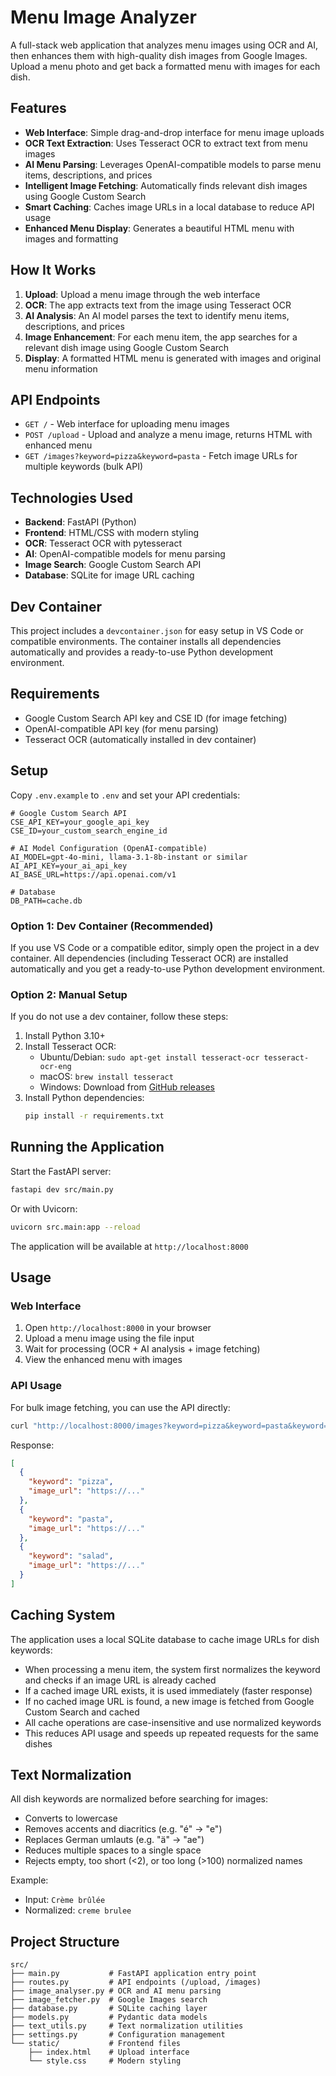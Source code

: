 # Menu Image Analyzer

A full-stack web application that analyzes menu images using OCR and AI, then enhances them with high-quality dish images from Google Images. Upload a menu photo and get back a formatted menu with images for each dish.

## Features
- **Web Interface**: Simple drag-and-drop interface for menu image uploads
- **OCR Text Extraction**: Uses Tesseract OCR to extract text from menu images
- **AI Menu Parsing**: Leverages OpenAI-compatible models to parse menu items, descriptions, and prices
- **Intelligent Image Fetching**: Automatically finds relevant dish images using Google Custom Search
- **Smart Caching**: Caches image URLs in a local database to reduce API usage
- **Enhanced Menu Display**: Generates a beautiful HTML menu with images and formatting

## How It Works
1. **Upload**: Upload a menu image through the web interface
2. **OCR**: The app extracts text from the image using Tesseract OCR
3. **AI Analysis**: An AI model parses the text to identify menu items, descriptions, and prices
4. **Image Enhancement**: For each menu item, the app searches for a relevant dish image using Google Custom Search
5. **Display**: A formatted HTML menu is generated with images and original menu information

## API Endpoints
- `GET /` - Web interface for uploading menu images
- `POST /upload` - Upload and analyze a menu image, returns HTML with enhanced menu
- `GET /images?keyword=pizza&keyword=pasta` - Fetch image URLs for multiple keywords (bulk API)

## Technologies Used
- **Backend**: FastAPI (Python)
- **Frontend**: HTML/CSS with modern styling
- **OCR**: Tesseract OCR with pytesseract
- **AI**: OpenAI-compatible models for menu parsing
- **Image Search**: Google Custom Search API
- **Database**: SQLite for image URL caching

## Dev Container
This project includes a `devcontainer.json` for easy setup in VS Code or compatible environments. The container installs all dependencies automatically and provides a ready-to-use Python development environment.

## Requirements
- Google Custom Search API key and CSE ID (for image fetching)
- OpenAI-compatible API key (for menu parsing)
- Tesseract OCR (automatically installed in dev container)

## Setup
Copy `.env.example` to `.env` and set your API credentials:
```env
# Google Custom Search API
CSE_API_KEY=your_google_api_key
CSE_ID=your_custom_search_engine_id

# AI Model Configuration (OpenAI-compatible)
AI_MODEL=gpt-4o-mini, llama-3.1-8b-instant or similar
AI_API_KEY=your_ai_api_key
AI_BASE_URL=https://api.openai.com/v1

# Database
DB_PATH=cache.db
```

### Option 1: Dev Container (Recommended)
If you use VS Code or a compatible editor, simply open the project in a dev container. All dependencies (including Tesseract OCR) are installed automatically and you get a ready-to-use Python development environment.

### Option 2: Manual Setup
If you do not use a dev container, follow these steps:
1. Install Python 3.10+
2. Install Tesseract OCR:
   - Ubuntu/Debian: `sudo apt-get install tesseract-ocr tesseract-ocr-eng`
   - macOS: `brew install tesseract`
   - Windows: Download from [GitHub releases](https://github.com/UB-Mannheim/tesseract/wiki)
3. Install Python dependencies:
   ```bash
   pip install -r requirements.txt
   ```

## Running the Application
Start the FastAPI server:
```bash
fastapi dev src/main.py
```
Or with Uvicorn:
```bash
uvicorn src.main:app --reload
```

The application will be available at `http://localhost:8000`

## Usage
### Web Interface
1. Open `http://localhost:8000` in your browser
2. Upload a menu image using the file input
3. Wait for processing (OCR + AI analysis + image fetching)
4. View the enhanced menu with images

### API Usage
For bulk image fetching, you can use the API directly:
```bash
curl "http://localhost:8000/images?keyword=pizza&keyword=pasta&keyword=salad"
```

Response:
```json
[
  {
    "keyword": "pizza",
    "image_url": "https://..."
  },
  {
    "keyword": "pasta", 
    "image_url": "https://..."
  },
  {
    "keyword": "salad",
    "image_url": "https://..."
  }
]
```

## Caching System
The application uses a local SQLite database to cache image URLs for dish keywords:

- When processing a menu item, the system first normalizes the keyword and checks if an image URL is already cached
- If a cached image URL exists, it is used immediately (faster response)
- If no cached image URL is found, a new image is fetched from Google Custom Search and cached
- All cache operations are case-insensitive and use normalized keywords
- This reduces API usage and speeds up repeated requests for the same dishes

## Text Normalization
All dish keywords are normalized before searching for images:
- Converts to lowercase
- Removes accents and diacritics (e.g. "é" → "e")  
- Replaces German umlauts (e.g. "ä" → "ae")
- Reduces multiple spaces to a single space
- Rejects empty, too short (<2), or too long (>100) normalized names

Example:
- Input: `Crème brûlée`  
- Normalized: `creme brulee`

## Project Structure
```
src/
├── main.py           # FastAPI application entry point
├── routes.py         # API endpoints (/upload, /images)  
├── image_analyser.py # OCR and AI menu parsing
├── image_fetcher.py  # Google Images search
├── database.py       # SQLite caching layer
├── models.py         # Pydantic data models
├── text_utils.py     # Text normalization utilities
├── settings.py       # Configuration management
└── static/           # Frontend files
    ├── index.html    # Upload interface
    └── style.css     # Modern styling
```
